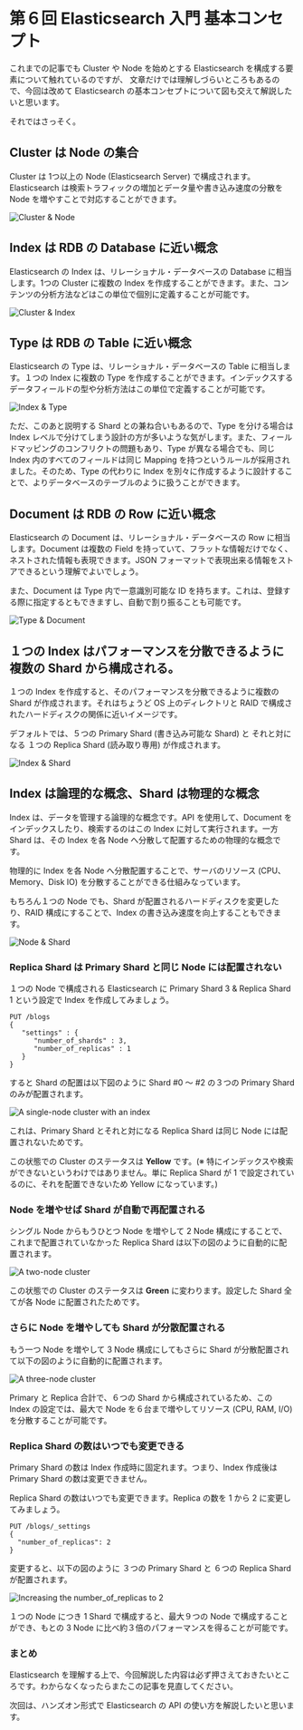 # 第６回 Elasticsearch 入門 基本コンセプト
これまでの記事でも Cluster や Node を始めとする Elasticsearch を構成する要素について触れているのですが、
文章だけでは理解しづらいところもあるので、今回は改めて Elasticsearch の基本コンセプトについて図も交えて解説したいと思います。

それではさっそく。

## Cluster は Node の集合
Cluster は 1つ以上の Node (Elasticsearch Server) で構成されます。Elasticsearch は検索トラフィックの増加とデータ量や書き込み速度の分散を Node を増やすことで対応することができます。

![Cluster & Node](https://raw.githubusercontent.com/KunihikoKido/docs/master/images/elasticsearch-getting-started-06.001.png)

## Index は RDB の Database に近い概念
Elasticsearch の Index は、リレーショナル・データベースの Database に相当します。1つの Cluster に複数の Index を作成することができます。また、コンテンツの分析方法などはこの単位で個別に定義することが可能です。

![Cluster &  Index](https://raw.githubusercontent.com/KunihikoKido/docs/master/images/elasticsearch-getting-started-06.002.png)

## Type は RDB の Table に近い概念
Elasticsearch の Type は、リレーショナル・データベースの Table に相当します。１つの Index に複数の Type を作成することができます。インデックスするデータフィールドの型や分析方法はこの単位で定義することが可能です。

![Index & Type](https://raw.githubusercontent.com/KunihikoKido/docs/master/images/elasticsearch-getting-started-06.003.png)

ただ、このあと説明する Shard との兼ね合いもあるので、Type を分ける場合は Index レベルで分けてしまう設計の方が多いような気がします。また、フィールドマッピングのコンフリクトの問題もあり、Type が異なる場合でも、同じ Index 内のすべてのフィールドは同じ Mapping を持つというルールが採用されました。そのため、Type の代わりに Index を別々に作成するように設計することで、よりデータベースのテーブルのように扱うことができます。

## Document は RDB の Row に近い概念
Elasticsearch の Document は、リレーショナル・データベースの Row に相当します。Document は複数の Field を持っていて、フラットな情報だけでなく、ネストされた情報も表現できます。JSON フォーマットで表現出来る情報をストアできるという理解でよいでしょう。

また、Document は Type 内で一意識別可能な ID を持ちます。これは、登録する際に指定するともできますし、自動で割り振ることも可能です。

![Type & Document](https://raw.githubusercontent.com/KunihikoKido/docs/master/images/elasticsearch-getting-started-06.004.png)

## １つの Index はパフォーマンスを分散できるように 複数の Shard から構成される。
１つの Index を作成すると、そのパフォーマンスを分散できるように複数の Shard が作成されます。それはちょうど OS 上のディレクトリと RAID で構成されたハードディスクの関係に近いイメージです。

デフォルトでは、５つの Primary Shard (書き込み可能な Shard) と それと対になる １つの Replica Shard (読み取り専用) が作成されます。

 ![Index & Shard](https://raw.githubusercontent.com/KunihikoKido/docs/master/images/elasticsearch-getting-started-06.006.png)

## Index は論理的な概念、Shard は物理的な概念
Index は、データを管理する論理的な概念です。API を使用して、Document をインデックスしたり、検索するのはこの Index に対して実行されます。一方 Shard は、その Index を各 Node へ分散して配置するための物理的な概念です。

物理的に Index を各 Node へ分散配置することで、サーバのリソース (CPU、Memory、Disk IO) を分散することができる仕組みなっています。

もちろん１つの Node でも、Shard が配置されるハードディスクを変更したり、RAID 構成にすることで、Index の書き込み速度を向上することもできます。

![Node & Shard](https://raw.githubusercontent.com/KunihikoKido/docs/master/images/elasticsearch-getting-started-06.005.png)

### Replica Shard は Primary Shard と同じ Node には配置されない
１つの Node で構成される Elasticsearch に Primary Shard 3 & Replica Shard 1 という設定で Index を作成してみましょう。

```
PUT /blogs
{
   "settings" : {
      "number_of_shards" : 3,
      "number_of_replicas" : 1
   }
}
```

すると Shard の配置は以下図のように Shard #0 〜 #2 の３つの Primary Shard のみが配置されます。

![A single-node cluster with an index](https://raw.githubusercontent.com/KunihikoKido/docs/master/images/elasticsearch-getting-started-06.007.png)

これは、Primary Shard とそれと対になる Replica Shard は同じ Node には配置されないためです。

この状態での Cluster のステータスは **Yellow** です。(※ 特にインデックスや検索ができないというわけではありません。単に Replica Shard が 1 で設定されているのに、それを配置できないため Yellow になっています。)

### Node を増やせば Shard が自動で再配置される
シングル Node からもうひとつ Node を増やして 2 Node 構成にすることで、これまで配置されていなかった  Replica Shard は以下の図のように自動的に配置されます。

![A two-node cluster](https://raw.githubusercontent.com/KunihikoKido/docs/master/images/elasticsearch-getting-started-06.008.png)

この状態での Cluster のステータスは **Green** に変わります。設定した Shard 全てが各 Node に配置されたためです。

### さらに Node を増やしても Shard が分散配置される
もう一つ Node を増やして 3 Node 構成にしてもさらに Shard が分散配置されて以下の図のように自動的に配置されます。

![A three-node cluster](https://raw.githubusercontent.com/KunihikoKido/docs/master/images/elasticsearch-getting-started-06.009.png)

Primary と Replica 合計で、６つの Shard から構成されているため、この Index の設定では、最大で Node を６台まで増やしてリソース (CPU, RAM, I/O) を分散することが可能です。

### Replica Shard の数はいつでも変更できる
Primary Shard の数は Index 作成時に固定れます。つまり、Index 作成後は Primary Shard の数は変更できません。

Replica Shard の数はいつでも変更できます。Replica の数を 1 から 2 に変更してみましょう。

```
PUT /blogs/_settings
{
  "number_of_replicas": 2
}
```

変更すると、以下の図のように ３つの Primary Shard と ６つの Replica Shard が配置されます。

![Increasing the number_of_replicas to 2](https://raw.githubusercontent.com/KunihikoKido/docs/master/images/elasticsearch-getting-started-06.010.png)

１つの Node につき 1 Shard で構成すると、最大９つの Node で構成することができ、もとの 3 Node に比べ約３倍のパフォーマンスを得ることが可能です。

### まとめ
Elasticsearch を理解する上で、今回解説した内容は必ず押さえておきたいところです。わからなくなったらまたこの記事を見直してください。

次回は、ハンズオン形式で Elasticsearch の API の使い方を解説したいと思います。
